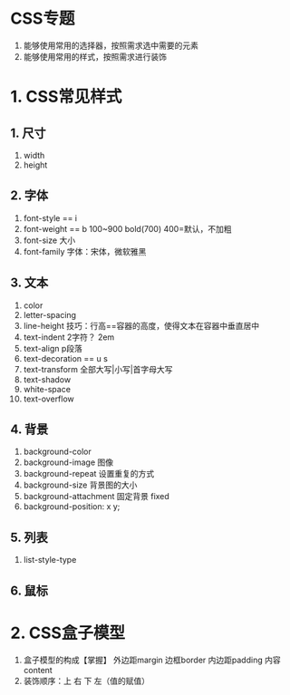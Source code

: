 # CSS专题
1. 能够使用常用的选择器，按照需求选中需要的元素
2. 能够使用常用的样式，按照需求进行装饰
# 1. CSS常见样式
## 1. 尺寸
1. width
2. height
## 2. 字体
1. font-style == i
2. font-weight == b  100~900 bold(700)  400=默认，不加粗
3. font-size  大小
4. font-family 字体：宋体，微软雅黑
## 3. 文本
1. color
2. letter-spacing
3. line-height 技巧：行高==容器的高度，使得文本在容器中垂直居中
4. text-indent  2字符？  2em
5. text-align  p段落
6. text-decoration == u s
7. text-transform 全部大写|小写|首字母大写
8. text-shadow
9. white-space
10. text-overflow
## 4. 背景
1. background-color
2. background-image 图像
3. background-repeat 设置重复的方式
4. background-size 背景图的大小
5. background-attachment 固定背景 fixed
6. background-position: x y;
## 5. 列表
1. list-style-type
## 6. 鼠标

# 2. CSS盒子模型
1. 盒子模型的构成【掌握】
	外边距margin 边框border 内边距padding 内容content
2. 装饰顺序：上 右 下 左（值的赋值）